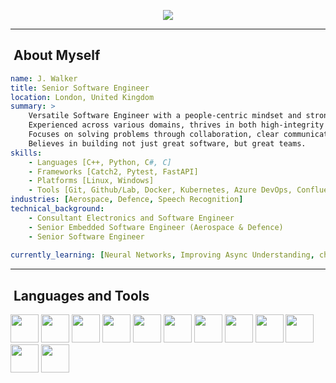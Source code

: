 <p align='center'>
    <img src="https://capsule-render.vercel.app/api?type=waving&color=72b368&height=200&section=header&text=James%20Walker&fontColor=ebdfc3&fontSize=45&animation=fadeIn&fontAlignY=34&desc=Software%20Engineer%20-%20C%2B%2B%2C%20Python&fontSize=12&descAlignY=49&descAlign=58"/>
</p>

---

<h2>&nbsp;About Myself</h2>

```yaml
name: J. Walker
title: Senior Software Engineer
location: London, United Kingdom
summary: >
    Versatile Software Engineer with a people-centric mindset and strong expertise in C++, Python, and C#.
    Experienced across various domains, thrives in both high-integrity systems and agile environments.
    Focuses on solving problems through collaboration, clear communication, and continuous improvement.
    Believes in building not just great software, but great teams.
skills:
    - Languages [C++, Python, C#, C]
    - Frameworks [Catch2, Pytest, FastAPI]
    - Platforms [Linux, Windows]
    - Tools [Git, Github/Lab, Docker, Kubernetes, Azure DevOps, Confluence, JIRA]
industries: [Aerospace, Defence, Speech Recognition]
technical_background:
    - Consultant Electronics and Software Engineer
    - Senior Embedded Software Engineer (Aerospace & Defence)
    - Senior Software Engineer
  
currently_learning: [Neural Networks, Improving Async Understanding, chess]
```
  
---  

<h2>&nbsp;Languages and Tools</h2>
<p align="left">
  <img src="https://cdn.jsdelivr.net/gh/devicons/devicon@latest/icons/cplusplus/cplusplus-original.svg" width="45" height="45"/>
  <img src="https://cdn.jsdelivr.net/gh/devicons/devicon@latest/icons/c/c-original.svg" width="45" height="45"/>
  <img src="https://cdn.jsdelivr.net/gh/devicons/devicon@latest/icons/python/python-original-wordmark.svg" width="45" height="45"/>
  <img src="https://cdn.jsdelivr.net/gh/devicons/devicon@latest/icons/azuredevops/azuredevops-original.svg" width="45" height="45"/>
  <img src="https://cdn.jsdelivr.net/gh/devicons/devicon@latest/icons/bash/bash-original.svg" width="45" height="45"/>
  <img src="https://cdn.jsdelivr.net/gh/devicons/devicon@latest/icons/cmake/cmake-original.svg" width="45" height="45"/>
  <img src="https://cdn.jsdelivr.net/gh/devicons/devicon@latest/icons/confluence/confluence-original-wordmark.svg" width="45" height="45"/>
  <img src="https://cdn.jsdelivr.net/gh/devicons/devicon@latest/icons/docker/docker-original.svg" width="45" height="45"/>
  <img src="https://cdn.jsdelivr.net/gh/devicons/devicon@latest/icons/git/git-original.svg" width="45" height="45"/>  
  <img src="https://cdn.jsdelivr.net/gh/devicons/devicon@latest/icons/github/github-original.svg" width="45" height="45"/>
  <img src="https://cdn.jsdelivr.net/gh/devicons/devicon@latest/icons/gitlab/gitlab-original.svg" width="45" height="45"/>           
  <img src="https://cdn.jsdelivr.net/gh/devicons/devicon@latest/icons/linux/linux-original.svg" width="45" height="45"/>
</p>
